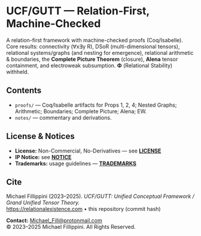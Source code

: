 # UCF/GUTT — Relation-First, Machine-Checked

A relation-first framework with machine-checked proofs (Coq/Isabelle). Core results: connectivity (∀x∃y R), DSoR (multi-dimensional tensors), relational systems/graphs (and nesting for emergence), relational arithmetic & boundaries, the **Complete Picture Theorem** (closure), **Alena** tensor containment, and electroweak subsumption. **Φ** (Relational Stability) withheld.

## Contents
- `proofs/` — Coq/Isabelle artifacts for Props 1, 2, 4; Nested Graphs; Arithmetic; Boundaries; Complete Picture; Alena; EW.
- `notes/` — commentary and derivations.

## License & Notices
- **License:** Non-Commercial, No-Derivatives — see **[LICENSE](./LICENSE)**
- **IP Notice:** see **[NOTICE](./NOTICE)**
- **Trademarks:** usage guidelines — **[TRADEMARKS](./TRADEMARKS)**

## Cite
Michael Fillippini (2023–2025). *UCF/GUTT: Unified Conceptual Framework / Grand Unified Tensor Theory.*  
https://relationalexistence.com • this repository (commit hash)

**Contact:** Michael_Fill@protonmail.com  
© 2023–2025 Michael Fillippini. All Rights Reserved.
